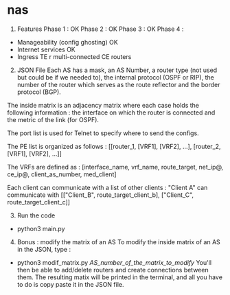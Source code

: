 # nas
1) Features
Phase 1 : OK
Phase 2 : OK
Phase 3 : OK
Phase 4 : 
- Manageability (config ghosting) OK
- Internet services OK
- Ingress TE r multi-connected CE routers


2) JSON File
Each AS has a mask, an AS Number, a router type (not used but could be if we needed to), the internal protocol (OSPF or RIP), the number of the router which serves as the route reflector and the border protocol (BGP). 

The inside matrix is an adjacency matrix where each case holds the following information : the interface on which the router is connected and the metric of the link (for OSPF).

The port list is used for Telnet to specify where to send the configs.

The PE list is organized as follows : [[router_1, [VRF1], [VRF2], ...], [router_2, [VRF1], [VRF2], ...]]

The VRFs are defined as : [interface_name, vrf_name, route_target, net_ip@, ce_ip@, client_as_number, med_client]

Each client can communicate with a list of other clients : "Client A" can communicate with [["Client_B", route_target_client_b], ["Client_C", route_target_client_c]]


3) Run the code
* python3 main.py


4) Bonus : modify the matrix of an AS
To modify the inside matrix of an AS in the JSON, type :
* python3 modif_matrix.py _AS_number_of_the_matrix_to_modify_
You'll then be able to add/delete routers and create connections between them. The resulting matix will be printed in the terminal, and all you have to do is copy paste it in the JSON file. 
